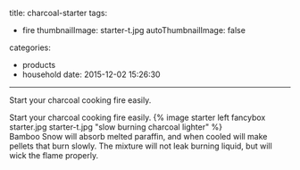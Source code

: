 title: charcoal-starter
tags:
  - fire
thumbnailImage: starter-t.jpg
autoThumbnailImage: false

categories: 
  - products
  - household
date: 2015-12-02 15:26:30
---
Start your charcoal cooking fire easily.
<!-- excerpt -->
Start your charcoal cooking fire easily.
{% image starter left fancybox starter.jpg starter-t.jpg "slow burning charcoal lighter" %}  
Bamboo Snow will absorb melted paraffin, and when cooled will make pellets that burn slowly.  The mixture will not leak burning liquid, but will wick the flame properly.

